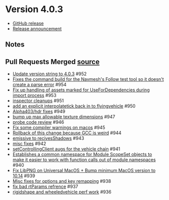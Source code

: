 # Version 4.0.3

* [GitHub release](https://github.com/TorqueGameEngines/Torque3D/releases/tag/v4.0.3)
* [Release announcement](https://torque3d.org/forums/topic/6511-torque3d-402-released/)

## Notes

## Pull Requests Merged [source](https://github.com/TorqueGameEngines/Torque3D/releases/tag/v4.0.3) <a href="#toc1" id="toc1"></a>

* [Update version string to 4.0.3](https://github.com/TorqueGameEngines/Torque3D/pull/952) #952
* [Fixes the command build for the Navmesh's Follow test tool so it doesn't create a parse error](https://github.com/TorqueGameEngines/Torque3D/pull/954) #954&#x20;
* [Fix up handling of assets marked for UseForDependencies during import process](https://github.com/TorqueGameEngines/Torque3D/pull/953) #953
* [inspector cleanups](https://github.com/TorqueGameEngines/Torque3D/pull/951) #951
* [add an explicit interpolatetick back in to flyingvehicle](https://github.com/TorqueGameEngines/Torque3D/pull/950) #950
* [Alpha403/hdr fixes](https://github.com/TorqueGameEngines/Torque3D/pull/949) #949
* [bump up max allowable texture dimensions](https://github.com/TorqueGameEngines/Torque3D/pull/947) #947
* [probe code review](https://github.com/TorqueGameEngines/Torque3D/pull/946) #946
* [Fix some compiler warnings on macos](https://github.com/TorqueGameEngines/Torque3D/pull/945) #945
* [Rollback of this change because GCC is weird](https://github.com/TorqueGameEngines/Torque3D/pull/944) #944
* [emissive to recivesShadows](https://github.com/TorqueGameEngines/Torque3D/pull/943) #943
* [misc fixes](https://github.com/TorqueGameEngines/Torque3D/pull/942) #942
* [setControllingClient augs for the vehicle chain](https://github.com/TorqueGameEngines/Torque3D/pull/941) #941
* [Establishes a common namespace for Module ScopeSet objects to make it easier to work with function calls out of module namespaces](https://github.com/TorqueGameEngines/Torque3D/pull/940) #940
* [Fix LibPNG on Universal MacOS + Bump minimum MacOS version to 10.14](https://github.com/TorqueGameEngines/Torque3D/pull/939) #939
* [Misc fixes for options and key remapping](https://github.com/TorqueGameEngines/Torque3D/pull/938) #938
* [fix bad rtParams refrence](https://github.com/TorqueGameEngines/Torque3D/pull/937) #937
* [rigidshape and wheeledvehicle perf work](https://github.com/TorqueGameEngines/Torque3D/pull/936) #936
